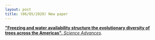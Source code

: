 ```yaml
---
layout: post
title: (06/05/2020) New paper
---
```


<a href="https://advances.sciencemag.org/content/6/19/eaaz5373/tab-pdf">**"Freezing and water availability structure the evolutionary diversity of trees across the Americas".** *Science Advances*</a>.
